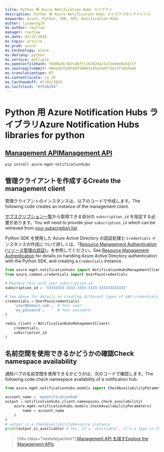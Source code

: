 ```yaml
---
title: Python 用 Azure Notification Hubs ライブラリ
description: Python 用 Azure Notification Hubs ライブラリのリファレンス
keywords: Azure, Python, SDK, API, Notification Hubs
author: lisawong19
ms.author: routlaw
manager: routlaw
ms.date: 02/22/2018
ms.topic: article
ms.prod: azure
ms.technology: azure
ms.devlang: python
ms.service: multiple
ms.openlocfilehash: f600b28c347cdbffc16342da25a72e4de8e83c5f
ms.sourcegitcommit: 46bebbf5dd558750043ce5afadff2ec3714a54e6
ms.translationtype: HT
ms.contentlocale: ja-JP
ms.lasthandoff: 07/03/2019
ms.locfileid: "67534244"
---
```

# <a name="azure-notification-hubs-libraries-for-python"></a><span data-ttu-id="ff886-104">Python 用 Azure Notification Hubs ライブラリ</span><span class="sxs-lookup"><span data-stu-id="ff886-104">Azure Notification Hubs libraries for python</span></span>

## <a name="management-apipythonapioverviewazurenotificationhubsmanagement"></a>[<span data-ttu-id="ff886-105">Management API</span><span class="sxs-lookup"><span data-stu-id="ff886-105">Management API</span></span>](/python/api/overview/azure/notificationhubs/management)

```bash
pip install azure-mgmt-notificationhubs
```

## <a name="create-the-management-client"></a><span data-ttu-id="ff886-106">管理クライアントを作成する</span><span class="sxs-lookup"><span data-stu-id="ff886-106">Create the management client</span></span>

<span data-ttu-id="ff886-107">管理クライアントのインスタンスは、以下のコードで作成します。</span><span class="sxs-lookup"><span data-stu-id="ff886-107">The following code creates an instance of the management client.</span></span>

<span data-ttu-id="ff886-108">[サブスクリプション一覧](https://manage.windowsazure.com/#Workspaces/AdminTasks/SubscriptionMapping)から取得できる自分の ``subscription_id`` を指定する必要があります。</span><span class="sxs-lookup"><span data-stu-id="ff886-108">You will need to provide your ``subscription_id`` which can be retrieved from [your subscription list](https://manage.windowsazure.com/#Workspaces/AdminTasks/SubscriptionMapping).</span></span>

<span data-ttu-id="ff886-109">Python SDK を使用した Azure Active Directory の認証処理と ``Credentials`` インスタンスの作成について詳しくは、「[Resource Management Authentication (リソース管理の認証)](/python/azure/python-sdk-azure-authenticate)」を参照してください。</span><span class="sxs-lookup"><span data-stu-id="ff886-109">See [Resource Management Authentication](/python/azure/python-sdk-azure-authenticate) for details on handling Azure Active Directory authentication with the Python SDK, and creating a ``Credentials`` instance.</span></span>

```python
from azure.mgmt.notificationhubs import NotificationHubsManagementClient
from azure.common.credentials import UserPassCredentials

# Replace this with your subscription id
subscription_id = '33333333-3333-3333-3333-333333333333'

# See above for details on creating different types of AAD credentials
credentials = UserPassCredentials(
    'user@domain.com',  # Your user
    'my_password',      # Your password
)

redis_client = NotificationHubsManagementClient(
    credentials,
    subscription_id
)
```

## <a name="check-namespace-availability"></a><span data-ttu-id="ff886-110">名前空間を使用できるかどうかの確認</span><span class="sxs-lookup"><span data-stu-id="ff886-110">Check namespace availability</span></span>

<span data-ttu-id="ff886-111">通知ハブの名前空間を使用できるかどうかは、次のコードで確認します。</span><span class="sxs-lookup"><span data-stu-id="ff886-111">The following code check namespace availability of a notification hub.</span></span>

```python
from azure.mgmt.notificationhubs.models import CheckAvailabilityParameters

account_name = 'mynotificationhub'
output = notificationhubs_client.namespaces.check_availability(
    azure.mgmt.notificationhubs.models.CheckAvailabilityParameters(
        name = account_name
    )
)
# output is a CheckAvailibilityResource instance
print(output.is_availiable) # Yes, it's 'availiable', it's a typo in the REST API
```

> [!div class="nextstepaction"]
> [<span data-ttu-id="ff886-112">Management API を探す</span><span class="sxs-lookup"><span data-stu-id="ff886-112">Explore the Management APIs</span></span>](/python/api/overview/azure/notificationhubs/management)
